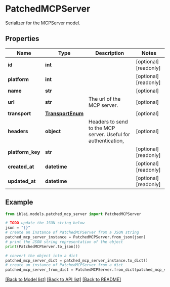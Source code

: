 # PatchedMCPServer

Serializer for the MCPServer model.

## Properties

Name | Type | Description | Notes
------------ | ------------- | ------------- | -------------
**id** | **int** |  | [optional] [readonly] 
**platform** | **int** |  | [optional] [readonly] 
**name** | **str** |  | [optional] 
**url** | **str** | The url of the MCP server. | [optional] 
**transport** | [**TransportEnum**](TransportEnum.md) |  | [optional] 
**headers** | **object** | Headers to send to the MCP server. Useful for authentication, | [optional] 
**platform_key** | **str** |  | [optional] [readonly] 
**created_at** | **datetime** |  | [optional] [readonly] 
**updated_at** | **datetime** |  | [optional] [readonly] 

## Example

```python
from iblai.models.patched_mcp_server import PatchedMCPServer

# TODO update the JSON string below
json = "{}"
# create an instance of PatchedMCPServer from a JSON string
patched_mcp_server_instance = PatchedMCPServer.from_json(json)
# print the JSON string representation of the object
print(PatchedMCPServer.to_json())

# convert the object into a dict
patched_mcp_server_dict = patched_mcp_server_instance.to_dict()
# create an instance of PatchedMCPServer from a dict
patched_mcp_server_from_dict = PatchedMCPServer.from_dict(patched_mcp_server_dict)
```
[[Back to Model list]](../README.md#documentation-for-models) [[Back to API list]](../README.md#documentation-for-api-endpoints) [[Back to README]](../README.md)


